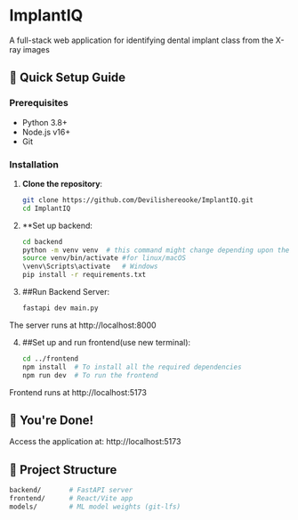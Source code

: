 # ImplantIQ

A full-stack web application for identifying dental implant class from the X-ray images

## 🚀 Quick Setup Guide

### Prerequisites
- Python 3.8+
- Node.js v16+
- Git

### Installation

1. **Clone the repository**:
   ```zsh
   git clone https://github.com/Devilishereooke/ImplantIQ.git
   cd ImplantIQ

2. **Set up backend:
   ```zsh
   cd backend
   python -m venv venv  # this command might change depending upon the python version. (If this doesn't work try python3)
   source venv/bin/activate #for linux/macOS
   \venv\Scripts\activate   # Windows
   pip install -r requirements.txt
   
3. ##Run Backend Server:
   ```zsh
   fastapi dev main.py
The server runs at http://localhost:8000

4. ##Set up and run frontend(use new terminal):
   ```zsh
   cd ../frontend
   npm install  # To install all the required dependencies 
   npm run dev  # To run the frontend
Frontend runs at http://localhost:5173



## 🎉 You're Done!

Access the application at: http://localhost:5173

## 📂 Project Structure
```zsh
backend/       # FastAPI server
frontend/      # React/Vite app
models/        # ML model weights (git-lfs)
